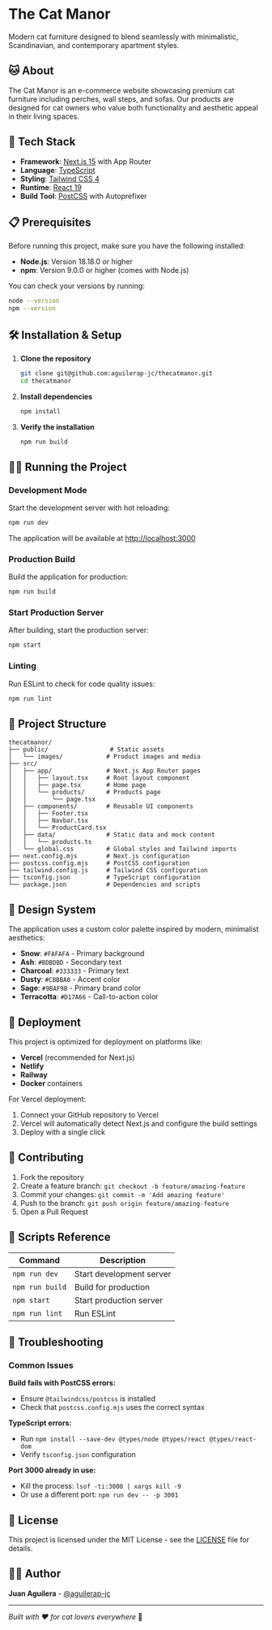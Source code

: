 # The Cat Manor

Modern cat furniture designed to blend seamlessly with minimalistic, Scandinavian, and contemporary apartment styles.

## 🐱 About

The Cat Manor is an e-commerce website showcasing premium cat furniture including perches, wall steps, and sofas. Our products are designed for cat owners who value both functionality and aesthetic appeal in their living spaces.

## 🚀 Tech Stack

- **Framework**: [Next.js 15](https://nextjs.org/) with App Router
- **Language**: [TypeScript](https://www.typescriptlang.org/)
- **Styling**: [Tailwind CSS 4](https://tailwindcss.com/)
- **Runtime**: [React 19](https://react.dev/)
- **Build Tool**: [PostCSS](https://postcss.org/) with Autoprefixer

## 📋 Prerequisites

Before running this project, make sure you have the following installed:

- **Node.js**: Version 18.18.0 or higher
- **npm**: Version 9.0.0 or higher (comes with Node.js)

You can check your versions by running:
```bash
node --version
npm --version
```

## 🛠️ Installation & Setup

1. **Clone the repository**
   ```bash
   git clone git@github.com:aguilerap-jc/thecatmanor.git
   cd thecatmanor
   ```

2. **Install dependencies**
   ```bash
   npm install
   ```

3. **Verify the installation**
   ```bash
   npm run build
   ```

## 🏃‍♂️ Running the Project

### Development Mode
Start the development server with hot reloading:
```bash
npm run dev
```
The application will be available at [http://localhost:3000](http://localhost:3000)

### Production Build
Build the application for production:
```bash
npm run build
```

### Start Production Server
After building, start the production server:
```bash
npm start
```

### Linting
Run ESLint to check for code quality issues:
```bash
npm run lint
```

## 📁 Project Structure

```
thecatmanor/
├── public/                 # Static assets
│   └── images/            # Product images and media
├── src/
│   ├── app/               # Next.js App Router pages
│   │   ├── layout.tsx     # Root layout component
│   │   ├── page.tsx       # Home page
│   │   └── products/      # Products page
│   │       └── page.tsx
│   ├── components/        # Reusable UI components
│   │   ├── Footer.tsx
│   │   ├── Navbar.tsx
│   │   └── ProductCard.tsx
│   ├── data/              # Static data and mock content
│   │   └── products.ts
│   └── global.css         # Global styles and Tailwind imports
├── next.config.mjs        # Next.js configuration
├── postcss.config.mjs     # PostCSS configuration
├── tailwind.config.js     # Tailwind CSS configuration
├── tsconfig.json          # TypeScript configuration
└── package.json           # Dependencies and scripts
```

## 🎨 Design System

The application uses a custom color palette inspired by modern, minimalist aesthetics:

- **Snow**: `#FAFAFA` - Primary background
- **Ash**: `#BDBDBD` - Secondary text
- **Charcoal**: `#333333` - Primary text
- **Dusty**: `#CBBBA0` - Accent color
- **Sage**: `#9BAF9B` - Primary brand color
- **Terracotta**: `#D17A66` - Call-to-action color

## 🚢 Deployment

This project is optimized for deployment on platforms like:

- **Vercel** (recommended for Next.js)
- **Netlify**
- **Railway**
- **Docker** containers

For Vercel deployment:
1. Connect your GitHub repository to Vercel
2. Vercel will automatically detect Next.js and configure the build settings
3. Deploy with a single click

## 🤝 Contributing

1. Fork the repository
2. Create a feature branch: `git checkout -b feature/amazing-feature`
3. Commit your changes: `git commit -m 'Add amazing feature'`
4. Push to the branch: `git push origin feature/amazing-feature`
5. Open a Pull Request

## 📝 Scripts Reference

| Command | Description |
|---------|-------------|
| `npm run dev` | Start development server |
| `npm run build` | Build for production |
| `npm start` | Start production server |
| `npm run lint` | Run ESLint |

## 🐛 Troubleshooting

### Common Issues

**Build fails with PostCSS errors:**
- Ensure `@tailwindcss/postcss` is installed
- Check that `postcss.config.mjs` uses the correct syntax

**TypeScript errors:**
- Run `npm install --save-dev @types/node @types/react @types/react-dom`
- Verify `tsconfig.json` configuration

**Port 3000 already in use:**
- Kill the process: `lsof -ti:3000 | xargs kill -9`
- Or use a different port: `npm run dev -- -p 3001`

## 📄 License

This project is licensed under the MIT License - see the [LICENSE](LICENSE) file for details.

## 👨‍💻 Author

**Juan Aguilera** - [@aguilerap-jc](https://github.com/aguilerap-jc)

---

*Built with ❤️ for cat lovers everywhere* 🐾